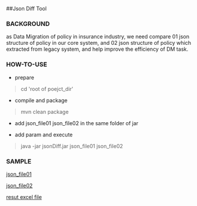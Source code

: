 ##Json Diff Tool

### BACKGROUND
as Data Migration of policy in insurance industry, we need compare 01 json structure of policy in our core system, and 02 json structure of policy which extracted from legacy system, and help improve the efficiency of DM task.


### HOW-TO-USE


- prepare

> cd 'root of poejct_dir'

- compile and package

> mvn clean package

- add json_file01 json_file02 in the same folder of jar

- add param and execute

> java -jar jsonDiff.jar json_file01 json_file02

### SAMPLE
[json_file01](/compare01.json)

[json_file02](/compare02.json)

[resut excel file ](/compare01.json_vs_compare02.json1489066399274.xlsx)